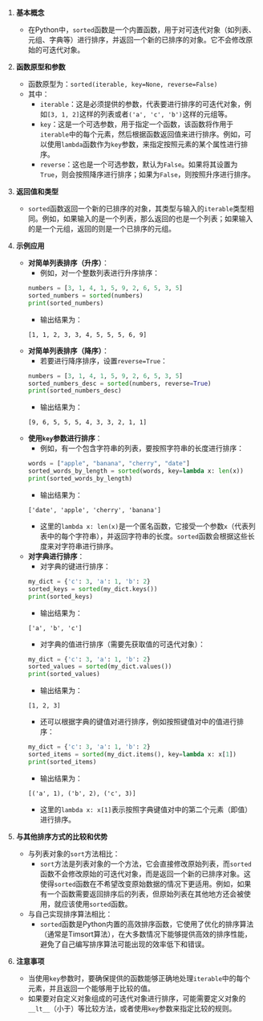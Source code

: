 1. **基本概念**
   - 在Python中，`sorted`函数是一个内置函数，用于对可迭代对象（如列表、元组、字典等）进行排序，并返回一个新的已排序的对象。它不会修改原始的可迭代对象。

2. **函数原型和参数**
   - 函数原型为：`sorted(iterable, key=None, reverse=False)`
   - 其中：
     - `iterable`：这是必须提供的参数，代表要进行排序的可迭代对象，例如`[3, 1, 2]`这样的列表或者`('a', 'c', 'b')`这样的元组等。
     - `key`：这是一个可选参数，用于指定一个函数，该函数将作用于`iterable`中的每个元素，然后根据函数返回值来进行排序。例如，可以使用`lambda`函数作为`key`参数，来指定按照元素的某个属性进行排序。
     - `reverse`：这也是一个可选参数，默认为`False`。如果将其设置为`True`，则会按照降序进行排序；如果为`False`，则按照升序进行排序。

3. **返回值和类型**
   - `sorted`函数返回一个新的已排序的对象，其类型与输入的`iterable`类型相同。例如，如果输入的是一个列表，那么返回的也是一个列表；如果输入的是一个元组，返回的则是一个已排序的元组。

4. **示例应用**
   - **对简单列表排序（升序）**：
     - 例如，对一个整数列表进行升序排序：
     ```python
     numbers = [3, 1, 4, 1, 5, 9, 2, 6, 5, 3, 5]
     sorted_numbers = sorted(numbers)
     print(sorted_numbers)
     ```
     - 输出结果为：
     ```
     [1, 1, 2, 3, 3, 4, 5, 5, 5, 6, 9]
     ```
   - **对简单列表排序（降序）**：
     - 若要进行降序排序，设置`reverse=True`：
     ```python
     numbers = [3, 1, 4, 1, 5, 9, 2, 6, 5, 3, 5]
     sorted_numbers_desc = sorted(numbers, reverse=True)
     print(sorted_numbers_desc)
     ```
     - 输出结果为：
     ```
     [9, 6, 5, 5, 5, 4, 3, 3, 2, 1, 1]
     ```
   - **使用`key`参数进行排序**：
     - 例如，有一个包含字符串的列表，要按照字符串的长度进行排序：
     ```python
     words = ["apple", "banana", "cherry", "date"]
     sorted_words_by_length = sorted(words, key=lambda x: len(x))
     print(sorted_words_by_length)
     ```
     - 输出结果为：
     ```
     ['date', 'apple', 'cherry', 'banana']
     ```
     - 这里的`lambda x: len(x)`是一个匿名函数，它接受一个参数`x`（代表列表中的每个字符串），并返回字符串的长度。`sorted`函数会根据这些长度来对字符串进行排序。
   - **对字典进行排序**：
     - 对字典的键进行排序：
     ```python
     my_dict = {'c': 3, 'a': 1, 'b': 2}
     sorted_keys = sorted(my_dict.keys())
     print(sorted_keys)
     ```
     - 输出结果为：
     ```
     ['a', 'b', 'c']
     ```
     - 对字典的值进行排序（需要先获取值的可迭代对象）：
     ```python
     my_dict = {'c': 3, 'a': 1, 'b': 2}
     sorted_values = sorted(my_dict.values())
     print(sorted_values)
     ```
     - 输出结果为：
     ```
     [1, 2, 3]
     ```
     - 还可以根据字典的键值对进行排序，例如按照键值对中的值进行排序：
     ```python
     my_dict = {'c': 3, 'a': 1, 'b': 2}
     sorted_items = sorted(my_dict.items(), key=lambda x: x[1])
     print(sorted_items)
     ```
     - 输出结果为：
     ```
     [('a', 1), ('b', 2), ('c', 3)]
     ```
     - 这里的`lambda x: x[1]`表示按照字典键值对中的第二个元素（即值）进行排序。

5. **与其他排序方式的比较和优势**
   - 与列表对象的`sort`方法相比：
     - `sort`方法是列表对象的一个方法，它会直接修改原始列表，而`sorted`函数不会修改原始的可迭代对象，而是返回一个新的已排序对象。这使得`sorted`函数在不希望改变原始数据的情况下更适用。例如，如果有一个函数需要返回排序后的列表，但原始列表在其他地方还会被使用，就应该使用`sorted`函数。
   - 与自己实现排序算法相比：
     - `sorted`函数是Python内置的高效排序函数，它使用了优化的排序算法（通常是Timsort算法），在大多数情况下能够提供高效的排序性能，避免了自己编写排序算法可能出现的效率低下和错误。

6. **注意事项**
   - 当使用`key`参数时，要确保提供的函数能够正确地处理`iterable`中的每个元素，并且返回一个能够用于比较的值。
   - 如果要对自定义对象组成的可迭代对象进行排序，可能需要定义对象的`__lt__`（小于）等比较方法，或者使用`key`参数来指定比较的规则。

